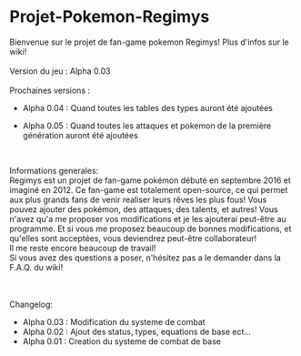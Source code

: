 # Projet-Pokemon-Regimys
Bienvenue sur le projet de fan-game pokemon Regimys! Plus d'infos sur le wiki!<br/>
<br/>Version du jeu : Alpha 0.03<br/><br/>
Prochaines versions :<ul> <li>Alpha 0.04 : Quand toutes les tables des types auront été ajoutées</li>
<li>Alpha 0.05 : Quand toutes les attaques et pokemon de la première génération auront été ajoutées</li></ul><br/>

Informations generales:<br/>
Regimys est un projet de fan-game pokémon débuté en septembre 2016 et imaginé en 2012. 
Ce fan-game est totalement open-source, ce qui permet aux plus grands fans de venir realiser leurs rêves les plus fous! 
Vous pouvez ajouter des pokémon, des attaques, des talents, et autres! 
Vous n'avez qu'a me proposer vos modifications et je les ajouterai peut-être au programme. 
Et si vous me proposez beaucoup de bonnes modifications, et qu'elles sont acceptées, vous deviendrez peut-être collaborateur!<br/>
Il me reste encore beaucoup de travail!<br/>
Si vous avez des questions a poser, n'hésitez pas a le demander dans la F.A.Q. du wiki!<br/><br/><br/>

Changelog:
<ul>
<li>Alpha 0.03 : Modification du systeme de combat</li>
<li>Alpha 0.02 : Ajout des status, types, equations de base ect...</li>
<li>Alpha 0.01 : Creation du systeme de combat de base</li>
</ul>
